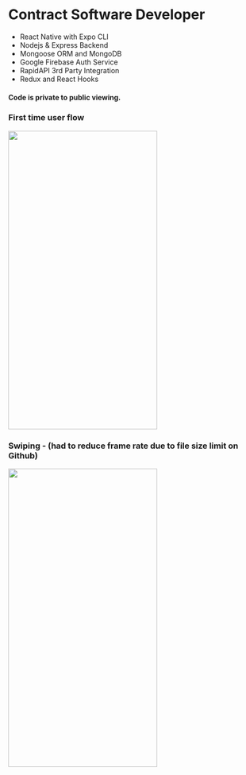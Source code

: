 # Contract Software Developer
- React Native with Expo CLI
- Nodejs & Express Backend
- Mongoose ORM and MongoDB
- Google Firebase Auth Service
- RapidAPI 3rd Party Integration
- Redux and React Hooks
 
#### Code is private to public viewing. 

### First time user flow
<div height='600px'>
 
<img src="/login.gif" width="300" height="600"/>
 
</div>

### Swiping - (had to reduce frame rate due to file size limit on Github)
<div height='600px'>
 
 <img src="/swiping.gif" width="300" height="600"/>
 
</div>

